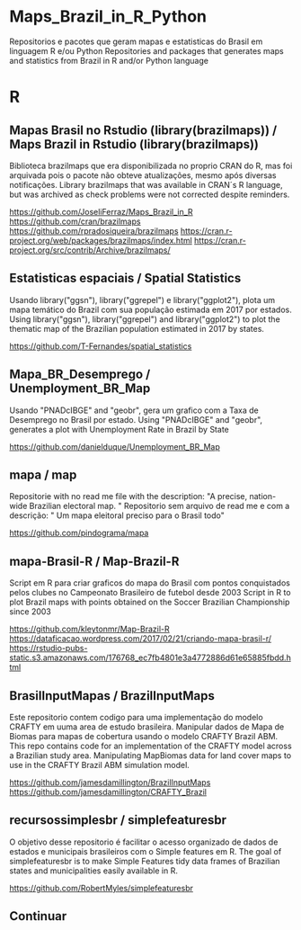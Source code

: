 # Maps_Brazil_in_R_Python
Repositorios e pacotes que geram mapas e estatisticas do Brasil em linguagem R e/ou Python
Repositories and packages that generates maps and statistics from Brazil in R and/or Python language

# R

## Mapas Brasil no Rstudio (library(brazilmaps)) / Maps Brazil in Rstudio (library(brazilmaps))
Biblioteca brazilmaps que era disponibilizada no proprio CRAN do R, mas foi arquivada pois o pacote não obteve atualizações, mesmo após diversas notificações.
Library brazilmaps that was available in CRAN´s R language, but was archived as check problems were not corrected despite reminders.

https://github.com/JoseliFerraz/Maps_Brazil_in_R
https://github.com/cran/brazilmaps
https://github.com/rpradosiqueira/brazilmaps
https://cran.r-project.org/web/packages/brazilmaps/index.html
https://cran.r-project.org/src/contrib/Archive/brazilmaps/


## Estatisticas espaciais / Spatial Statistics
Usando library("ggsn"), library("ggrepel") e library("ggplot2"), plota um mapa temático do Brazil com sua população estimada em 2017 por estados.
Using library("ggsn"), library("ggrepel") and library("ggplot2") to plot the thematic map of the Brazilian population estimated in 2017 by states.

https://github.com/T-Fernandes/spatial_statistics


## Mapa_BR_Desemprego / Unemployment_BR_Map
Usando "PNADcIBGE" and "geobr", gera um grafico com a Taxa de Desemprego no Brasil por estado. 
Using "PNADcIBGE" and "geobr", generates a plot with Unemployment Rate in Brazil by State

https://github.com/danielduque/Unemployment_BR_Map


## mapa / map 

Repositorie with no read me file with the description: "A precise, nation-wide Brazilian electoral map. "
Repositorio sem arquivo de read me e com a descrição: " Um mapa eleitoral preciso para o Brasil todo"

https://github.com/pindograma/mapa


## mapa-Brasil-R / Map-Brazil-R
Script em R para criar graficos do mapa do Brasil com pontos conquistados pelos clubes no Campeonato Brasileiro de futebol desde 2003
Script in R to plot Brazil maps with points obtained on the Soccer Brazilian Championship since 2003

https://github.com/kleytonmr/Map-Brazil-R
https://dataficacao.wordpress.com/2017/02/21/criando-mapa-brasil-r/
https://rstudio-pubs-static.s3.amazonaws.com/176768_ec7fb4801e3a4772886d61e65885fbdd.html


## BrasilInputMapas / BrazilInputMaps 
Este repositorio contem codigo para uma implementação do modelo CRAFTY em uuma area de estudo brasileira.
Manipular dados de Mapa de Biomas para mapas de cobertura usando o modelo CRAFTY Brazil ABM.
This repo contains code for an implementation of the CRAFTY model across a Brazilian study area.
Manipulating MapBiomas data for land cover maps to use in the CRAFTY Brazil ABM simulation model.

https://github.com/jamesdamillington/BrazilInputMaps
https://github.com/jamesdamillington/CRAFTY_Brazil


## recursossimplesbr / simplefeaturesbr

O objetivo desse repositorio é facilitar o acesso organizado de dados de estados e municipais brasileiros com o Simple features em R.
The goal of simplefeaturesbr is to make Simple Features tidy data frames of Brazilian states and municipalities easily available in R. 

https://github.com/RobertMyles/simplefeaturesbr


## Continuar

